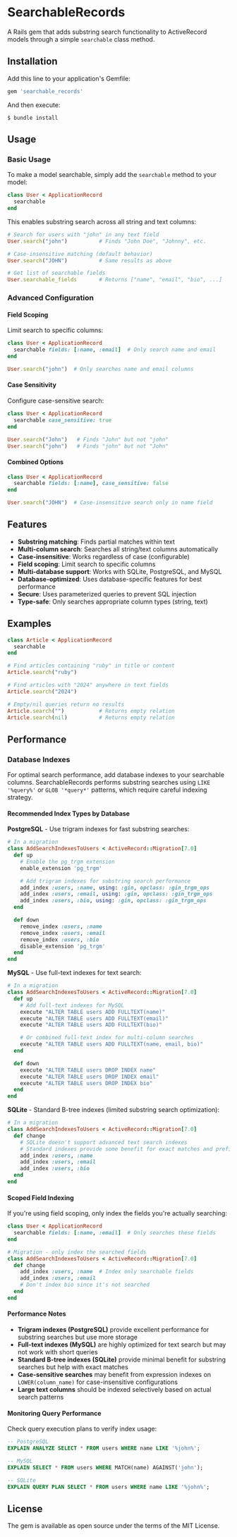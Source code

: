 # SearchableRecords

A Rails gem that adds substring search functionality to ActiveRecord models through a simple `searchable` class method.

## Installation

Add this line to your application's Gemfile:

```ruby
gem 'searchable_records'
```

And then execute:

    $ bundle install

## Usage

### Basic Usage

To make a model searchable, simply add the `searchable` method to your model:

```ruby
class User < ApplicationRecord
  searchable
end
```

This enables substring search across all string and text columns:

```ruby
# Search for users with "john" in any text field
User.search("john")          # Finds "John Doe", "Johnny", etc.

# Case-insensitive matching (default behavior)
User.search("JOHN")          # Same results as above

# Get list of searchable fields
User.searchable_fields       # Returns ["name", "email", "bio", ...]
```

### Advanced Configuration

#### Field Scoping

Limit search to specific columns:

```ruby
class User < ApplicationRecord
  searchable fields: [:name, :email]  # Only search name and email
end

User.search("john")  # Only searches name and email columns
```

#### Case Sensitivity

Configure case-sensitive search:

```ruby
class User < ApplicationRecord
  searchable case_sensitive: true
end

User.search("John")   # Finds "John" but not "john"
User.search("john")   # Finds "john" but not "John"
```

#### Combined Options

```ruby
class User < ApplicationRecord
  searchable fields: [:name], case_sensitive: false
end

User.search("JOHN")  # Case-insensitive search only in name field
```

## Features

- **Substring matching**: Finds partial matches within text
- **Multi-column search**: Searches all string/text columns automatically
- **Case-insensitive**: Works regardless of case (configurable)
- **Field scoping**: Limit search to specific columns
- **Multi-database support**: Works with SQLite, PostgreSQL, and MySQL
- **Database-optimized**: Uses database-specific features for best performance
- **Secure**: Uses parameterized queries to prevent SQL injection
- **Type-safe**: Only searches appropriate column types (string, text)

## Examples

```ruby
class Article < ApplicationRecord
  searchable
end

# Find articles containing "ruby" in title or content
Article.search("ruby")

# Find articles with "2024" anywhere in text fields
Article.search("2024")

# Empty/nil queries return no results
Article.search("")           # Returns empty relation
Article.search(nil)          # Returns empty relation
```

## Performance

### Database Indexes

For optimal search performance, add database indexes to your searchable columns. SearchableRecords performs substring searches using `LIKE '%query%'` or `GLOB '*query*'` patterns, which require careful indexing strategy.

#### Recommended Index Types by Database

**PostgreSQL** - Use trigram indexes for fast substring searches:

```ruby
# In a migration
class AddSearchIndexesToUsers < ActiveRecord::Migration[7.0]
  def up
    # Enable the pg_trgm extension
    enable_extension 'pg_trgm'

    # Add trigram indexes for substring search performance
    add_index :users, :name, using: :gin, opclass: :gin_trgm_ops
    add_index :users, :email, using: :gin, opclass: :gin_trgm_ops
    add_index :users, :bio, using: :gin, opclass: :gin_trgm_ops
  end

  def down
    remove_index :users, :name
    remove_index :users, :email
    remove_index :users, :bio
    disable_extension 'pg_trgm'
  end
end
```

**MySQL** - Use full-text indexes for text search:

```ruby
# In a migration
class AddSearchIndexesToUsers < ActiveRecord::Migration[7.0]
  def up
    # Add full-text indexes for MySQL
    execute "ALTER TABLE users ADD FULLTEXT(name)"
    execute "ALTER TABLE users ADD FULLTEXT(email)"
    execute "ALTER TABLE users ADD FULLTEXT(bio)"

    # Or combined full-text index for multi-column searches
    execute "ALTER TABLE users ADD FULLTEXT(name, email, bio)"
  end

  def down
    execute "ALTER TABLE users DROP INDEX name"
    execute "ALTER TABLE users DROP INDEX email"
    execute "ALTER TABLE users DROP INDEX bio"
  end
end
```

**SQLite** - Standard B-tree indexes (limited substring search optimization):

```ruby
# In a migration
class AddSearchIndexesToUsers < ActiveRecord::Migration[7.0]
  def change
    # SQLite doesn't support advanced text search indexes
    # Standard indexes provide some benefit for exact matches and prefixes
    add_index :users, :name
    add_index :users, :email
    add_index :users, :bio
  end
end
```

#### Scoped Field Indexing

If you're using field scoping, only index the fields you're actually searching:

```ruby
class User < ApplicationRecord
  searchable fields: [:name, :email]  # Only searches these fields
end

# Migration - only index the searched fields
class AddSearchIndexesToUsers < ActiveRecord::Migration[7.0]
  def change
    add_index :users, :name  # Index only searchable fields
    add_index :users, :email
    # Don't index bio since it's not searched
  end
end
```

#### Performance Notes

- **Trigram indexes (PostgreSQL)** provide excellent performance for substring searches but use more storage
- **Full-text indexes (MySQL)** are highly optimized for text search but may not work with short queries
- **Standard B-tree indexes (SQLite)** provide minimal benefit for substring searches but help with exact matches
- **Case-sensitive searches** may benefit from expression indexes on `LOWER(column_name)` for case-insensitive configurations
- **Large text columns** should be indexed selectively based on actual search patterns

#### Monitoring Query Performance

Check query execution plans to verify index usage:

```sql
-- PostgreSQL
EXPLAIN ANALYZE SELECT * FROM users WHERE name LIKE '%john%';

-- MySQL
EXPLAIN SELECT * FROM users WHERE MATCH(name) AGAINST('john');

-- SQLite
EXPLAIN QUERY PLAN SELECT * FROM users WHERE name LIKE '%john%';
```

## License

The gem is available as open source under the terms of the MIT License.
